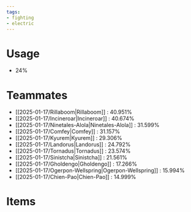 ```yaml
---
tags:
- fighting
- electric
---
```

# Usage
- 24%
# Teammates
- [[2025-01-17/Rillaboom|Rillaboom]] : 40.951%
- [[2025-01-17/Incineroar|Incineroar]] : 40.674%
- [[2025-01-17/Ninetales-Alola|Ninetales-Alola]] : 31.599%
- [[2025-01-17/Comfey|Comfey]] : 31.157%
- [[2025-01-17/Kyurem|Kyurem]] : 29.306%
- [[2025-01-17/Landorus|Landorus]] : 24.792%
- [[2025-01-17/Tornadus|Tornadus]] : 23.574%
- [[2025-01-17/Sinistcha|Sinistcha]] : 21.561%
- [[2025-01-17/Gholdengo|Gholdengo]] : 17.266%
- [[2025-01-17/Ogerpon-Wellspring|Ogerpon-Wellspring]] : 15.994%
- [[2025-01-17/Chien-Pao|Chien-Pao]] : 14.999%
# Items